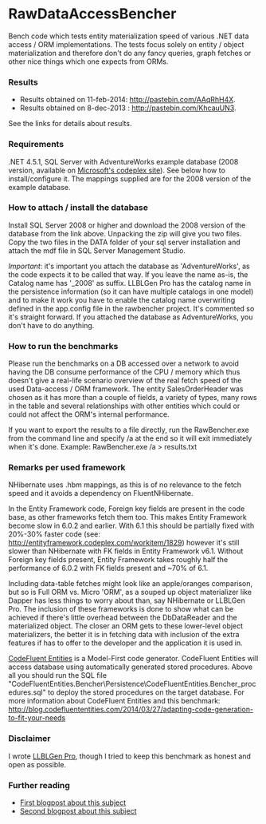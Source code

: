 RawDataAccessBencher
====================

Bench code which tests entity materialization speed of various .NET data access / ORM implementations. The tests focus solely on entity / object materialization and therefore don't do any fancy queries, graph fetches or other nice things which one expects from ORMs. 

### Results ###

* Results obtained on 11-feb-2014: http://pastebin.com/AAqRhH4X. 
* Results obtained on 8-dec-2013 : http://pastebin.com/KhcauUN3. 

See the links for details about results.

### Requirements ###

.NET 4.5.1, SQL Server with AdventureWorks example database (2008 version, available on [Microsoft's codeplex site](https://msftdbprodsamples.codeplex.com/releases/view/93587)). See below how to install/configure it. The mappings supplied are for the 2008 version of the example database. 

### How to attach / install the database ###

Install SQL Server 2008 or higher and download the 2008 version of the database from the link above. Unpacking the zip will give you two files. Copy the two files in the DATA folder of your sql server installation and attach the mdf file in SQL Server Management Studio. 

*Important*: it's important you attach the database as 'AdventureWorks', as the code expects it to be called that way. If you leave the name as-is, the Catalog name has '_2008' as suffix. LLBLGen Pro has the catalog name in the persistence information (so it can have multiple catalogs in one model) and to make it work you have to enable the catalog name overwriting defined in the app.config file in the rawbencher project. It's commented so it's straight forward. If you attached the database as AdventureWorks, you don't have to do anything.

### How to run the benchmarks ###

Please run the benchmarks on a DB accessed over a network to avoid having the DB consume performance of the CPU / memory which thus doesn't give a real-life scenario overview of the real fetch speed of the used Data-access / ORM framework. The entity SalesOrderHeader was chosen as it has more than a couple of fields, a variety of types, many rows in the table and several relationships with other entities which could or could not affect the ORM's internal performance. 

If you want to export the results to a file directly, run the RawBencher.exe from the command line and specify /a at the end so it will exit immediately when it's done. Example: RawBencher.exe /a > results.txt

### Remarks per used framework ###
NHibernate uses .hbm mappings, as this is of no relevance to the fetch speed and it avoids a dependency on FluentNHibernate.

In the Entity Framework code, Foreign key fields are present in the code base, as other frameworks fetch them too. This makes Entity Framework become slow in 6.0.2 and earlier. With 6.1 this should be partially fixed with 20%-30% faster code (see: http://entityframework.codeplex.com/workitem/1829) however it's still slower than NHibernate with FK fields in Entity Framework v6.1. Without Foreign key fields present, Entity Framework takes roughly half the performance of 6.0.2 with FK fields present and ~70% of 6.1. 

Including data-table fetches might look like an apple/oranges comparison, but so is Full ORM vs. Micro 'ORM', as a souped up object materializer like Dapper has less things to worry about than, say NHibernate or LLBLGen Pro. The inclusion of these frameworks is done to show what can be achieved if there's little overhead between the DbDataReader and the materialized object. The closer an ORM gets to these lower-level object materializers, the better it is in fetching data with inclusion of the extra features if has to offer to the developer and the application it is used in. 

[CodeFluent Entities](http://www.softfluent.com/products/codefluent-entities) is a Model-First code generator. CodeFluent Entities will access database using automatically generated stored procedures. Above all you should run the SQL file "CodeFluentEntities.Bencher\Persistence\CodeFluentEntities.Bencher_procedures.sql" to deploy the stored procedures on the target database. For more information about CodeFluent Entities and this benchmark: http://blog.codefluententities.com/2014/03/27/adapting-code-generation-to-fit-your-needs

### Disclaimer ###
I wrote [LLBLGen Pro](http://www.llblgen.com/), though I tried to keep this benchmark as honest and open as possible.

### Further reading ###

* [First blogpost about this subject](http://weblogs.asp.net/fbouma/archive/2013/12/09/fetch-performance-of-various-net-orm-data-access-frameworks.aspx)
* [Second blogpost about this subject](http://weblogs.asp.net/fbouma/archive/2014/02/11/fetch-performance-of-various-net-orm-data-access-frameworks-part-2.aspx)
